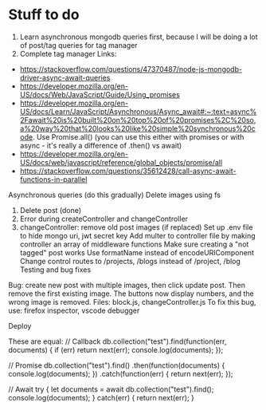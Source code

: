 # Stuff to do
1. Learn asynchronous mongodb queries first, because I will be doing a lot of post/tag queries for tag manager
2. Complete tag manager
Links:
- https://stackoverflow.com/questions/47370487/node-js-mongodb-driver-async-await-queries
- https://developer.mozilla.org/en-US/docs/Web/JavaScript/Guide/Using_promises
- https://developer.mozilla.org/en-US/docs/Learn/JavaScript/Asynchronous/Async_await#:~:text=async%2Fawait%20is%20built%20on%20top%20of%20promises%2C%20so,a%20way%20that%20looks%20like%20simple%20synchronous%20code.
Use Promise.all() (you can use this either with promises or with async - it's really a difference of .then() vs await)
- https://developer.mozilla.org/en-US/docs/web/javascript/reference/global_objects/promise/all
- https://stackoverflow.com/questions/35612428/call-async-await-functions-in-parallel

Asynchronous queries (do this gradually)
Delete images using fs
1. Delete post (done)
2. Error during createController and changeController
3. changeController: remove old post images (if replaced)
Set up .env file to hide mongo uri, jwt secret key
Add multer to controller file by making controller an array of middleware functions
Make sure creating a "not tagged" post works
Use formatName instead of encodeURIComponent
Change control routes to /projects, /blogs instead of /project, /blog
Testing and bug fixes

Bug: create new post with multiple images, then click update post. Then remove the first existing image. The buttons now display numbers, and the wrong image is removed.
Files: block.js, changeController.js
To fix this bug, use: firefox inspector, vscode debugger

Deploy

These are equal:
// Callback
db.collection("test").find(function(err, documents) {
  if (err) return next(err);
  console.log(documents);
});

// Promise
db.collection("test").find()
.then(function(documents) {
  console.log(documents);
})
.catch(function(err) {
  return next(err);
});

// Await
try {
  let documents = await db.collection("test").find();
  console.log(documents);
} catch(err) {
  return next(err);
}